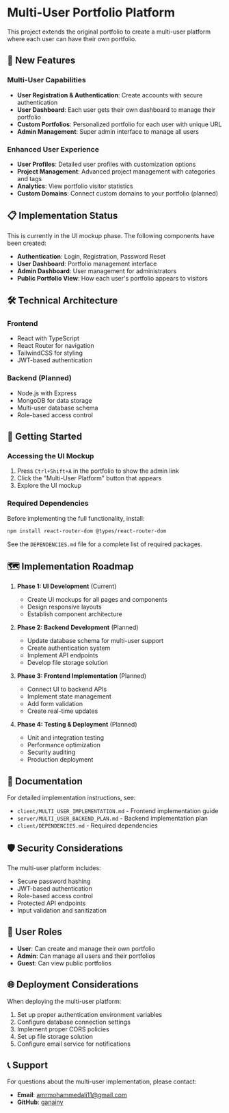 # Multi-User Portfolio Platform

This project extends the original portfolio to create a multi-user platform where each user can have their own portfolio.

## 🚀 New Features

### Multi-User Capabilities
- **User Registration & Authentication**: Create accounts with secure authentication
- **User Dashboard**: Each user gets their own dashboard to manage their portfolio
- **Custom Portfolios**: Personalized portfolio for each user with unique URL
- **Admin Management**: Super admin interface to manage all users

### Enhanced User Experience
- **User Profiles**: Detailed user profiles with customization options
- **Project Management**: Advanced project management with categories and tags
- **Analytics**: View portfolio visitor statistics
- **Custom Domains**: Connect custom domains to your portfolio (planned)

## 📋 Implementation Status

This is currently in the UI mockup phase. The following components have been created:

- **Authentication**: Login, Registration, Password Reset
- **User Dashboard**: Portfolio management interface
- **Admin Dashboard**: User management for administrators
- **Public Portfolio View**: How each user's portfolio appears to visitors

## 🛠️ Technical Architecture

### Frontend
- React with TypeScript
- React Router for navigation
- TailwindCSS for styling
- JWT-based authentication

### Backend (Planned)
- Node.js with Express
- MongoDB for data storage
- Multi-user database schema
- Role-based access control

## 🚦 Getting Started

### Accessing the UI Mockup
1. Press `Ctrl+Shift+A` in the portfolio to show the admin link
2. Click the "Multi-User Platform" button that appears
3. Explore the UI mockup

### Required Dependencies
Before implementing the full functionality, install:
```bash
npm install react-router-dom @types/react-router-dom
```

See the `DEPENDENCIES.md` file for a complete list of required packages.

## 🗺️ Implementation Roadmap

1. **Phase 1: UI Development** (Current)
   - Create UI mockups for all pages and components
   - Design responsive layouts
   - Establish component architecture

2. **Phase 2: Backend Development** (Planned)
   - Update database schema for multi-user support
   - Create authentication system
   - Implement API endpoints
   - Develop file storage solution

3. **Phase 3: Frontend Implementation** (Planned)
   - Connect UI to backend APIs
   - Implement state management
   - Add form validation
   - Create real-time updates

4. **Phase 4: Testing & Deployment** (Planned)
   - Unit and integration testing
   - Performance optimization
   - Security auditing
   - Production deployment

## 📖 Documentation

For detailed implementation instructions, see:
- `client/MULTI_USER_IMPLEMENTATION.md` - Frontend implementation guide
- `server/MULTI_USER_BACKEND_PLAN.md` - Backend implementation plan
- `client/DEPENDENCIES.md` - Required dependencies

## 🛡️ Security Considerations

The multi-user platform includes:
- Secure password hashing
- JWT-based authentication
- Role-based access control
- Protected API endpoints
- Input validation and sanitization

## 👥 User Roles

- **User**: Can create and manage their own portfolio
- **Admin**: Can manage all users and their portfolios
- **Guest**: Can view public portfolios

## 🌐 Deployment Considerations

When deploying the multi-user platform:
1. Set up proper authentication environment variables
2. Configure database connection settings
3. Implement proper CORS policies
4. Set up file storage solution
5. Configure email service for notifications

## 📞 Support

For questions about the multi-user implementation, please contact:
- **Email**: amrmohammedali11@gmail.com
- **GitHub**: [ganainy](https://github.com/ganainy)
